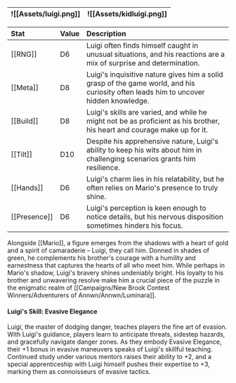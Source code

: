 |![[Assets/luigi.png]]|![[Assets/kidluigi.png]]|
|:----|:----|

|Stat|Value|Description|
|:----|:----|:----|
|[[RNG]]|D6|Luigi often finds himself caught in unusual situations, and his reactions are a mix of surprise and determination.|
|[[Meta]]|D8|Luigi's inquisitive nature gives him a solid grasp of the game world, and his curiosity often leads him to uncover hidden knowledge.|
|[[Build]]|D8|Luigi's skills are varied, and while he might not be as proficient as his brother, his heart and courage make up for it.|
|[[Tilt]]|D10|Despite his apprehensive nature, Luigi's ability to keep his wits about him in challenging scenarios grants him resilience.|
|[[Hands]]|D6|Luigi's charm lies in his relatability, but he often relies on Mario's presence to truly shine.|
|[[Presence]]|D6|Luigi's perception is keen enough to notice details, but his nervous disposition sometimes hinders his focus.|

Alongside [[Mario]], a figure emerges from the shadows with a heart of gold and a spirit of camaraderie – Luigi, they call him. Donned in shades of green, he complements his brother's courage with a humility and earnestness that captures the hearts of all who meet him. While perhaps in Mario's shadow, Luigi's bravery shines undeniably bright. His loyalty to his brother and unwavering resolve make him a crucial piece of the puzzle in the enigmatic realm of [[Campaigns/New Brook Contest Winners/Adventurers of Annwn/Annwn/Luminara]].

#### **Luigi's Skill: Evasive Elegance** 
Luigi, the master of dodging danger, teaches players the fine art of evasion. With Luigi's guidance, players learn to anticipate threats, sidestep hazards, and gracefully navigate danger zones. As they embody Evasive Elegance, their +1 bonus in evasive maneuvers speaks of Luigi's skillful teaching. Continued study under various mentors raises their ability to +2, and a special apprenticeship with Luigi himself pushes their expertise to +3, marking them as connoisseurs of evasive tactics.